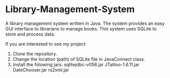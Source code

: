 # Library-Management-System
A library management system written in Java. The system provides an easy GUI interface to librarians to manage books. This system uses SQLite to store and process data.

If you are interested to see my project: 

1) Clone the repository. 
2) Change the location (path) of SQLite file in JavaConnect class.
2) Install the folowing jars:
   sqlitejdbc-v056.jar
   JTattoo-1.6.11.jar
   DateChooser.jar
   rs2xml.jar

